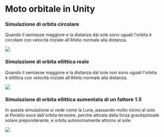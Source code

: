 # Moto orbitale in Unity

### Simulazione di orbita circolare
Quando il semiasse maggiore e la distanza dal sole sono uguali l'orbita è circolare con velocità iniziale all'Afelio normale alla distanza.

[![](https://dl.dropboxusercontent.com/s/2vbbtgdvm278uy2/Circular01.png?dl=1)](https://dl.dropboxusercontent.com/s/bu9hofko5hswmkk/Circular01.mp4?dl=0)

### Simulazione di orbita ellittica reale
Quando il semiasse maggiore e la distanza dal sole non sono uguali l'orbita è ellittica con velocità iniziale all'Afelio normale alla distanza.

[![](https://dl.dropboxusercontent.com/s/jgq7unpvottwmgu/Elliptical01.png.png?dl=1)](https://dl.dropboxusercontent.com/s/5wbfijfo2mgez7r/Elliptical01.mp4?dl=0)

### Simulazione di orbita ellittica aumentata di un fattore 1.5
In questa simulazione si vede come la Luna, passando molto vicino al sole al Perielio esce dall'orbita terrestre, perchè attirata dalla forza gravitazionale solare preponderante, e orbita autonomamente attorno al sole.

[![](https://dl.dropboxusercontent.com/s/hmtkzbl47w2n2z2/Elliptical02.png?dl=1)](https://dl.dropboxusercontent.com/s/ba5mzqn5w9dgg7f/Elliptical02?dl=0)
